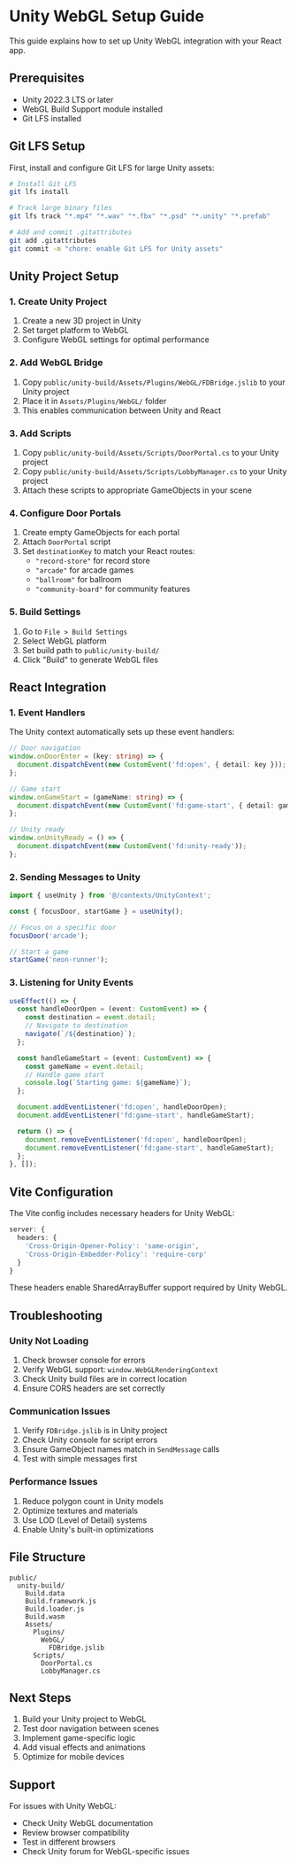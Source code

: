 # Unity WebGL Setup Guide

This guide explains how to set up Unity WebGL integration with your React app.

## Prerequisites

- Unity 2022.3 LTS or later
- WebGL Build Support module installed
- Git LFS installed

## Git LFS Setup

First, install and configure Git LFS for large Unity assets:

```bash
# Install Git LFS
git lfs install

# Track large binary files
git lfs track "*.mp4" "*.wav" "*.fbx" "*.psd" "*.unity" "*.prefab"

# Add and commit .gitattributes
git add .gitattributes
git commit -m "chore: enable Git LFS for Unity assets"
```

## Unity Project Setup

### 1. Create Unity Project

1. Create a new 3D project in Unity
2. Set target platform to WebGL
3. Configure WebGL settings for optimal performance

### 2. Add WebGL Bridge

1. Copy `public/unity-build/Assets/Plugins/WebGL/FDBridge.jslib` to your Unity project
2. Place it in `Assets/Plugins/WebGL/` folder
3. This enables communication between Unity and React

### 3. Add Scripts

1. Copy `public/unity-build/Assets/Scripts/DoorPortal.cs` to your Unity project
2. Copy `public/unity-build/Assets/Scripts/LobbyManager.cs` to your Unity project
3. Attach these scripts to appropriate GameObjects in your scene

### 4. Configure Door Portals

1. Create empty GameObjects for each portal
2. Attach `DoorPortal` script
3. Set `destinationKey` to match your React routes:
   - `"record-store"` for record store
   - `"arcade"` for arcade games
   - `"ballroom"` for ballroom
   - `"community-board"` for community features

### 5. Build Settings

1. Go to `File > Build Settings`
2. Select WebGL platform
3. Set build path to `public/unity-build/`
4. Click "Build" to generate WebGL files

## React Integration

### 1. Event Handlers

The Unity context automatically sets up these event handlers:

```typescript
// Door navigation
window.onDoorEnter = (key: string) => {
  document.dispatchEvent(new CustomEvent('fd:open', { detail: key }));
};

// Game start
window.onGameStart = (gameName: string) => {
  document.dispatchEvent(new CustomEvent('fd:game-start', { detail: gameName }));
};

// Unity ready
window.onUnityReady = () => {
  document.dispatchEvent(new CustomEvent('fd:unity-ready'));
};
```

### 2. Sending Messages to Unity

```typescript
import { useUnity } from '@/contexts/UnityContext';

const { focusDoor, startGame } = useUnity();

// Focus on a specific door
focusDoor('arcade');

// Start a game
startGame('neon-runner');
```

### 3. Listening for Unity Events

```typescript
useEffect(() => {
  const handleDoorOpen = (event: CustomEvent) => {
    const destination = event.detail;
    // Navigate to destination
    navigate(`/${destination}`);
  };

  const handleGameStart = (event: CustomEvent) => {
    const gameName = event.detail;
    // Handle game start
    console.log(`Starting game: ${gameName}`);
  };

  document.addEventListener('fd:open', handleDoorOpen);
  document.addEventListener('fd:game-start', handleGameStart);

  return () => {
    document.removeEventListener('fd:open', handleDoorOpen);
    document.removeEventListener('fd:game-start', handleGameStart);
  };
}, []);
```

## Vite Configuration

The Vite config includes necessary headers for Unity WebGL:

```typescript
server: {
  headers: {
    'Cross-Origin-Opener-Policy': 'same-origin',
    'Cross-Origin-Embedder-Policy': 'require-corp'
  }
}
```

These headers enable SharedArrayBuffer support required by Unity WebGL.

## Troubleshooting

### Unity Not Loading

1. Check browser console for errors
2. Verify WebGL support: `window.WebGLRenderingContext`
3. Check Unity build files are in correct location
4. Ensure CORS headers are set correctly

### Communication Issues

1. Verify `FDBridge.jslib` is in Unity project
2. Check Unity console for script errors
3. Ensure GameObject names match in `SendMessage` calls
4. Test with simple messages first

### Performance Issues

1. Reduce polygon count in Unity models
2. Optimize textures and materials
3. Use LOD (Level of Detail) systems
4. Enable Unity's built-in optimizations

## File Structure

```
public/
  unity-build/
    Build.data
    Build.framework.js
    Build.loader.js
    Build.wasm
    Assets/
      Plugins/
        WebGL/
          FDBridge.jslib
      Scripts/
        DoorPortal.cs
        LobbyManager.cs
```

## Next Steps

1. Build your Unity project to WebGL
2. Test door navigation between scenes
3. Implement game-specific logic
4. Add visual effects and animations
5. Optimize for mobile devices

## Support

For issues with Unity WebGL:
- Check Unity WebGL documentation
- Review browser compatibility
- Test in different browsers
- Check Unity forum for WebGL-specific issues 